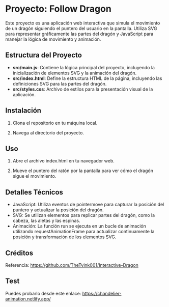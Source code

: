 # Proyecto: Follow Dragon

Este proyecto es una aplicación web interactiva que simula el movimiento de un dragón siguiendo el puntero del usuario en la pantalla. Utiliza SVG para representar gráficamente las partes del dragón y JavaScript para manejar la lógica de movimiento y animación.

## Estructura del Proyecto

- **src/main.js**: Contiene la lógica principal del proyecto, incluyendo la inicialización de elementos SVG y la animación del dragón.
- **src/index.html**: Define la estructura HTML de la página, incluyendo las definiciones SVG para las partes del dragón.
- **src/styles.css**: Archivo de estilos para la presentación visual de la aplicación.

## Instalación

1. Clona el repositorio en tu máquina local.

2. Navega al directorio del proyecto.

## Uso

1. Abre el archivo index.html en tu navegador web.

2. Mueve el puntero del ratón por la pantalla para ver cómo el dragón sigue el movimiento.

## Detalles Técnicos

- JavaScript: Utiliza eventos de pointermove para capturar la posición del puntero y actualizar la posición del dragón.
- SVG: Se utilizan elementos <use> para replicar partes del dragón, como la cabeza, las aletas y las espinas.
- Animación: La función run se ejecuta en un bucle de animación utilizando requestAnimationFrame para actualizar continuamente la posición y transformación de los elementos SVG.

## Créditos

Referencia: https://github.com/TheTvink001/Interactive-Dragon

## Test

Puedes probarlo desde este enlace: https://chandelier-animation.netlify.app/
